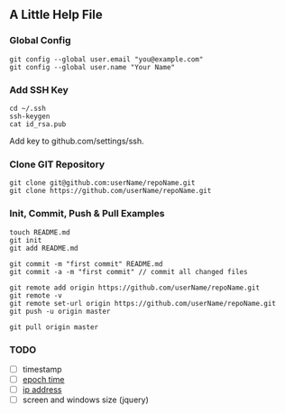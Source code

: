 ## A Little Help File

### Global Config

```
git config --global user.email "you@example.com"
git config --global user.name "Your Name"
```

### Add SSH Key

```
cd ~/.ssh
ssh-keygen
cat id_rsa.pub
```

Add key to github.com/settings/ssh.

### Clone GIT Repository

```
git clone git@github.com:userName/repoName.git
git clone https://github.com/userName/repoName.git
```

### Init, Commit, Push & Pull Examples

```
touch README.md
git init
git add README.md

git commit -m "first commit" README.md
git commit -a -m "first commit" // commit all changed files

git remote add origin https://github.com/userName/repoName.git
git remote -v
git remote set-url origin https://github.com/userName/repoName.git
git push -u origin master

git pull origin master
```

### TODO

- [ ] timestamp
- [ ] [epoch time](http://icanhazepoch.com/)
- [ ] [ip address](http://icanhazip.com/)
- [ ] screen and windows size (jquery)
